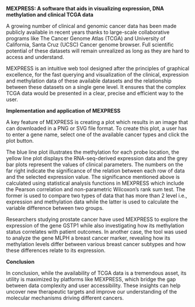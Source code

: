 **MEXPRESS: A software that aids in visualizing expression, DNA methylation and clinical TCGA data**

A growing number of clinical and genomic cancer data has been made publicly available in recent years thanks to large-scale collaborative programs like The Cancer Genome Atlas (TCGA) and University of California, Santa Cruz (UCSC) Cancer genome browser. Full scientific potential of these datasets will remain unrealized as long as they are hard to access and understand.

MEXPRESS is an intuitive web tool designed after the principles of graphical excellence, for the fast querying and visualization of the clinical, expression and methylation data of these available datasets and the relationship between these datasets on a single gene level. It ensures that the complex TCGA data would be presented in a clear, precise and efficient way to the user. 

**Implementation and application of MEXPRESS**

A key feature of MEXPRESS is creating a plot which results in an image that can downloaded in a PNG or SVG file format. To create this plot, a user has to enter a gene name, select one of the available cancer types and click the plot button.

The blue line plot illustrates the methylation for each probe location, the yellow line plot displays the RNA-seq-derived expression data and the grey bar plots represent the values of clinical parameters. The numbers on the far right indicate the significance of the relation between each row of data and the selected expression value. The significance mentioned above is calculated using statistical analysis functions in MEXPRESS which include the Pearson correlation and non-parametric Wilcoxon’s rank sum test. The former is used to compare two types of data that has more than 2 level i.e., expression and methylation data while the latter is used to calculate the variable difference between two groups.

Researchers studying prostate cancer have used MEXPRESS to explore the expression of the gene GSTP1 while also investigating how its methylation status correlates with patient outcomes. In another case, the tool was used to analyze the gene MLPH a breast cancer marker, revealing how its methylation levels differ between various breast cancer subtypes and how these differences relate to its expression. 

**Conclusion**

In conclusion, while the availability of TCGA data is a tremendous asset, its utility is maximized by platforms like MEXPRESS, which bridge the gap between data complexity and user accessibility. These insights can help uncover new therapeutic targets and improve our understanding of the molecular mechanisms driving different cancers.

